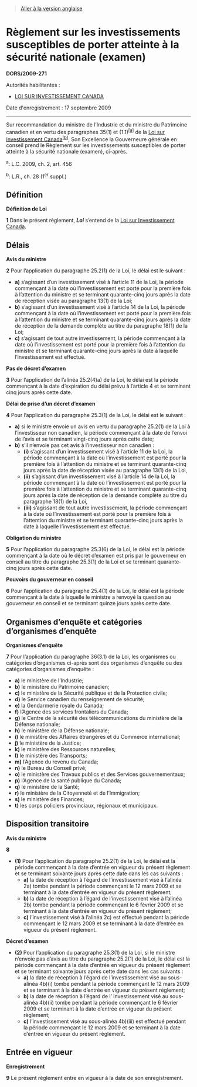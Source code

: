 > [Aller à la version anglaise](/en/Regulations/Statutory%20Orders%20and%20Regulations/2009/271.md)

# Règlement sur les investissements susceptibles de porter atteinte à la sécurité nationale (examen)

**DORS/2009-271**

Autorités habilitantes : 
- [LOI SUR INVESTISSEMENT CANADA](/fr/Lois/Lois%20du%20Canada/1985/ch.%2028%20(1er%20suppl.).md)

Date d'enregistrement : 17 septembre 2009

----------

Sur recommandation du ministre de l’Industrie et du ministre du Patrimoine canadien et en vertu des paragraphes 35(1) et (1.1)<sup><a href='#nbp_612361-f_hq_6936'>[a]</a></sup> de la [Loi sur Investissement Canada](/fr/Lois/Lois%20du%20Canada/1985/ch.%2028%20(1er%20suppl.).md)<sup><a href='#nbp_612361-f_hq_6982'>[b]</a></sup>, Son Excellence la Gouverneure générale en conseil prend le Règlement sur les investissements susceptibles de porter atteinte à la sécurité nationale (examen), ci-après.

<a name='nbp_612361-f_hq_6936'><sup>a</sup></a>: L.C. 2009, ch. 2, art. 456<br />

<a name='nbp_612361-f_hq_6982'><sup>b</sup></a>: L.R., ch. 28 (1<sup>er</sup> suppl.)<br />




## Définition



**Définition de Loi**

**1** Dans le présent règlement, ***Loi*** s’entend de la [Loi sur Investissement Canada](/fr/Lois/Lois%20du%20Canada/1985/ch.%2028%20(1er%20suppl.).md).




## Délais



**Avis du ministre**

**2** Pour l’application du paragraphe 25.2(1) de la Loi, le délai est le suivant :
- **a)** s’agissant d’un investissement visé à l’article 11 de la Loi, la période commençant à la date où l’investissement est porté pour la première fois à l’attention du ministre et se terminant quarante-cinq jours après la date de réception visée au paragraphe 13(1) de la Loi;
- **b)** s’agissant d’un investissement visé à l’article 14 de la Loi, la période commençant à la date où l’investissement est porté pour la première fois à l’attention du ministre et se terminant quarante-cinq jours après la date de réception de la demande complète au titre du paragraphe 18(1) de la Loi;
- **c)** s’agissant de tout autre investissement, la période commençant à la date où l’investissement est porté pour la première fois à l’attention du ministre et se terminant quarante-cinq jours après la date à laquelle l’investissement est effectué.




**Pas de décret d’examen**

**3** Pour l’application de l’alinéa 25.2(4)a) de la Loi, le délai est la période commençant à la date d’expiration du délai prévu à l’article 4 et se terminant cinq jours après cette date.




**Délai de prise d’un décret d’examen**

**4** Pour l’application du paragraphe 25.3(1) de la Loi, le délai est le suivant :
- **a)** si le ministre envoie un avis en vertu du paragraphe 25.2(1) de la Loi à l’investisseur non canadien, la période commençant à la date de l’envoi de l’avis et se terminant vingt-cinq jours après cette date;
- **b)** s’il n’envoie pas cet avis à l’investisseur non canadien :
	- **(i)** s’agissant d’un investissement visé à l’article 11 de la Loi, la période commençant à la date où l’investissement est porté pour la première fois à l’attention du ministre et se terminant quarante-cinq jours après la date de réception visée au paragraphe 13(1) de la Loi,
	- **(ii)** s’agissant d’un investissement visé à l’article 14 de la Loi, la période commençant à la date où l’investissement est porté pour la première fois à l’attention du ministre et se terminant quarante-cinq jours après la date de réception de la demande complète au titre du paragraphe 18(1) de la Loi,
	- **(iii)** s’agissant de tout autre investissement, la période commençant à la date où l’investissement est porté pour la première fois à l’attention du ministre et se terminant quarante-cinq jours après la date à laquelle l’investissement est effectué.




**Obligation du ministre**

**5** Pour l’application du paragraphe 25.3(6) de la Loi, le délai est la période commençant à la date où le décret d’examen est pris par le gouverneur en conseil au titre du paragraphe 25.3(1) de la Loi et se terminant quarante-cinq jours après cette date.




**Pouvoirs du gouverneur en conseil**

**6** Pour l’application du paragraphe 25.4(1) de la Loi, le délai est la période commençant à la date à laquelle le ministre a renvoyé la question au gouverneur en conseil et se terminant quinze jours après cette date.




## Organismes d’enquête et catégories d’organismes d’enquête



**Organismes d’enquête**

**7** Pour l’application du paragraphe 36(3.1) de la Loi, les organismes ou catégories d’organismes ci-après sont des organismes d’enquête ou des catégories d’organismes d’enquête :
- **a)** le ministère de l’Industrie;
- **b)** le ministère du Patrimoine canadien;
- **c)** le ministère de la Sécurité publique et de la Protection civile;
- **d)** le Service canadien du renseignement de sécurité;
- **e)** la Gendarmerie royale du Canada;
- **f)** l’Agence des services frontaliers du Canada;
- **g)** le Centre de la sécurité des télécommunications du ministère de la Défense nationale;
- **h)** le ministère de la Défense nationale;
- **i)** le ministère des Affaires étrangères et du Commerce international;
- **j)** le ministère de la Justice;
- **k)** le ministère des Ressources naturelles;
- **l)** le ministère des Transports;
- **m)** l’Agence du revenu du Canada;
- **n)** le Bureau du Conseil privé;
- **o)** le ministère des Travaux publics et des Services gouvernementaux;
- **p)** l’Agence de la santé publique du Canada;
- **q)** le ministère de la Santé;
- **r)** le ministère de la Citoyenneté et de l’Immigration;
- **s)** le ministère des Finances;
- **t)** les corps policiers provinciaux, régionaux et municipaux.




## Disposition transitoire



**Avis du ministre**

**8** 

- **(1)** Pour l’application du paragraphe 25.2(1) de la Loi, le délai est la période commençant à la date d’entrée en vigueur du présent règlement et se terminant soixante jours après cette date dans les cas suivants :
	- **a)** la date de réception à l’égard de l’investissement visé à l’alinéa 2a) tombe pendant la période commençant le 12 mars 2009 et se terminant à la date d’entrée en vigueur du présent règlement;
	- **b)** la date de réception à l’égard de l’investissement visé à l’alinéa 2b) tombe pendant la période commençant le 6 février 2009 et se terminant à la date d’entrée en vigueur du présent règlement;
	- **c)** l’investissement visé à l’alinéa 2c) est effectué pendant la période commençant le 12 mars 2009 et se terminant à la date d’entrée en vigueur du présent règlement.

**Décret d’examen**

- **(2)** Pour l’application du paragraphe 25.3(1) de la Loi, si le ministre n’envoie pas d’avis au titre du paragraphe 25.2(1) de la Loi, le délai est la période commençant à la date d’entrée en vigueur du présent règlement et se terminant soixante jours après cette date dans les cas suivants :
	- **a)** la date de réception à l’égard de l’investissement visé au sous-alinéa 4b)(i) tombe pendant la période commençant le 12 mars 2009 et se terminant à la date d’entrée en vigueur du présent règlement;
	- **b)** la date de réception à l’égard de l’ investissement visé au sous-alinéa 4b)(ii) tombe pendant la période commençant le 6 février 2009 et se terminant à la date d’entrée en vigueur du présent règlement;
	- **c)** l’investissement visé au sous-alinéa 4b)(iii) est effectué pendant la période commençant le 12 mars 2009 et se terminant à la date d’entrée en vigueur du présent règlement.




## Entrée en vigueur



**Enregistrement**

**9** Le présent règlement entre en vigueur à la date de son enregistrement.


